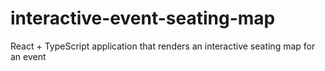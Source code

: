 # interactive-event-seating-map
React + TypeScript application that renders an interactive seating map for an event
